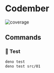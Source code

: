 # Codember

![coverage](https://img.shields.io/static/v1?label=🦕%20🧪&message=93%&color=yellowgreen)

## Commands

### 🧪 Test

```sh
deno test
deno test src/01
```
